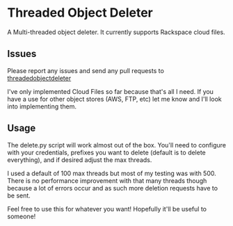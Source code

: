 Threaded Object Deleter
=======================

A Multi-threaded object deleter. It currently supports Rackspace cloud files.

Issues
------
Please report any issues and send any pull requests to [threadedobjectdeleter](https://github.com/chelseau/threadedobjectdeleter)

I've only implemented Cloud Files so far because that's all I need. If you have
a use for other object stores (AWS, FTP, etc) let me know and I'll look into
implementing them.

Usage
-----
The delete.py script will work almost out of the box. You'll need to configure
with your credentials, prefixes you want to delete (default is to delete
everything), and if desired adjust the max threads.

I used a default of 100 max threads  but most of my testing was with 500. There
is no performance improvement with that many threads though because a lot of
errors occur and as such more deletion requests have to be sent.

Feel free to use this for whatever you want! Hopefully it'll be useful to
someone!